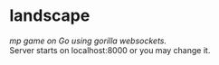 # landscape
 _mp game on Go using  gorilla websockets._  
Server starts on localhost:8000 or you may change it.  
